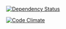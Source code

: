 [![Dependency Status](https://gemnasium.com/williamtrennem/Yum.svg)](https://gemnasium.com/williamtrennem/Yum)

[![Code Climate](https://codeclimate.com/repos/5496d5cce30ba0434e00e3e4/badges/ed4ac79bfbf08ce3cb4b/gpa.svg)](https://codeclimate.com/repos/5496d5cce30ba0434e00e3e4/feed)
